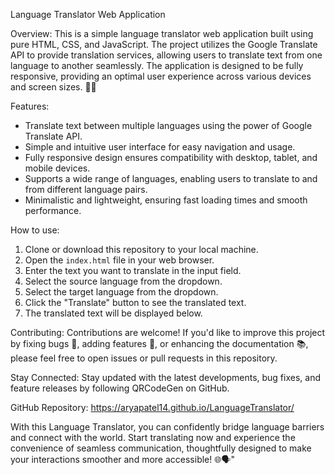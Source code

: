Language Translator Web Application 

Overview: 
This is a simple language translator web application built using pure HTML, CSS, and JavaScript. The project utilizes the Google Translate API to provide translation services, allowing users to translate text from one language to another seamlessly. The application is designed to be fully responsive, providing an optimal user experience across various devices and screen sizes. 📝🌐

Features: 
- Translate text between multiple languages using the power of Google Translate API.
- Simple and intuitive user interface for easy navigation and usage.
- Fully responsive design ensures compatibility with desktop, tablet, and mobile devices.
- Supports a wide range of languages, enabling users to translate to and from different language pairs.
- Minimalistic and lightweight, ensuring fast loading times and smooth performance.

How to use: 
1. Clone or download this repository to your local machine.
2. Open the `index.html` file in your web browser.
3. Enter the text you want to translate in the input field.
4. Select the source language from the dropdown.
5. Select the target language from the dropdown.
6. Click the "Translate" button to see the translated text.
7. The translated text will be displayed below.

Contributing: 
Contributions are welcome! If you'd like to improve this project by fixing bugs 🐞, adding features 🚀, or enhancing the documentation 📚, please feel free to open issues or pull requests in this repository.

Stay Connected: 
Stay updated with the latest developments, bug fixes, and feature releases by following QRCodeGen on GitHub.

GitHub Repository: 
https://aryapatel14.github.io/LanguageTranslator/

With this Language Translator, you can confidently bridge language barriers and connect with the world. Start translating now and experience the convenience of seamless communication, thoughtfully designed to make your interactions smoother and more accessible! 🌐🗣️"
